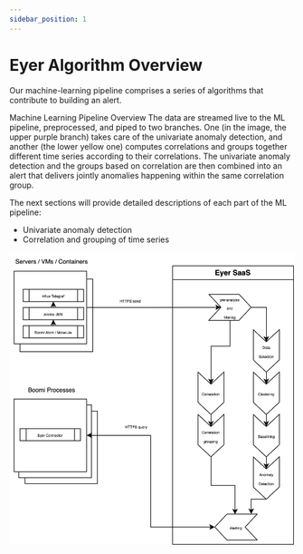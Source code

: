 ```yaml
---
sidebar_position: 1
---
```


# Eyer Algorithm Overview

Our machine-learning pipeline comprises a series of algorithms that contribute to building an alert.


Machine Learning Pipeline Overview
The data are streamed live to the ML pipeline, preprocessed, and piped to two branches. One (in the image, the upper purple branch) takes care of the univariate anomaly detection, and another (the lower yellow one) computes correlations and groups together different time series according to their correlations. The univariate anomaly detection and the groups based on correlation are then combined into an alert that delivers jointly anomalies happening within the same correlation group.

The next sections will provide detailed descriptions of each part of the ML pipeline:
- Univariate anomaly detection
- Correlation and grouping of time series

![Eyer-Boomi architecture](./img/Eyer_Boomi_architecture.png)

